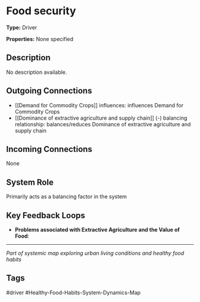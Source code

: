# Food security

**Type:** Driver

**Properties:** None specified

## Description
No description available.

## Outgoing Connections
- [[Demand for Commodity Crops]] influences: influences Demand for Commodity Crops
- [[Dominance of extractive agriculture and supply chain]] (-) balancing relationship: balances/reduces Dominance of extractive agriculture and supply chain

## Incoming Connections
None

## System Role
Primarily acts as a balancing factor in the system

## Key Feedback Loops
- **Problems associated with Extractive Agriculture and the Value of Food**: 

---
*Part of systemic map exploring urban living conditions and healthy food habits*

## Tags
#driver #Healthy-Food-Habits-System-Dynamics-Map
